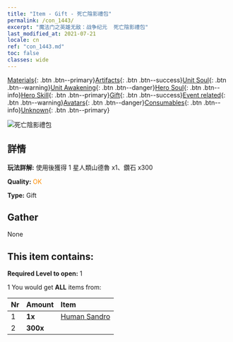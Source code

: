 ```yaml
---
title: "Item - Gift - 死亡陰影禮包"
permalink: /con_1443/
excerpt: "魔法门之英雄无敌：战争纪元  死亡陰影禮包"
last_modified_at: 2021-07-21
locale: cn
ref: "con_1443.md"
toc: false
classes: wide
---
```

 [Materials](/ItemsCN/){: .btn .btn--primary}[Artifacts](/ItemsCN/Artifacts/){: .btn .btn--success}[Unit Soul](/ItemsCN/UnitSoul/){: .btn .btn--warning}[Unit Awakening](/ItemsCN/UnitAwakening/){: .btn .btn--danger}[Hero Soul](/ItemsCN/HeroSoul/){: .btn .btn--info}[Hero Skill](/ItemsCN/HeroSkill/){: .btn .btn--primary}[Gift](/ItemsCN/Gift/){: .btn .btn--success}[Event related](/ItemsCN/Events/){: .btn .btn--warning}[Avatars](/ItemsCN/Avatars/){: .btn .btn--danger}[Consumables](/ItemsCN/Consumables/){: .btn .btn--info}[Unknown](/ItemsCN/Unknown/){: .btn .btn--primary}

 ![死亡陰影禮包](/images/t/i_907057.png)

## 詳情
 **玩法詳解:** 使用後獲得 1 星人類山德魯 x1、鑽石 x300

 **Quality:** <span style="color: #FF8C00">OK</span>

 **Type:** Gift

## Gather

  None

## This item contains:

 **Required Level to open:** 1

 1 You would get **ALL** items  from:

  | Nr | Amount |     Item    |
  |:---|:-------|:------------|
  | 1 |  **1x** | [Human Sandro](/heroes/人類山德魯/) |  | 
  | 2 |  **300x** | <i class="fas fa-gem"/> |  | 
